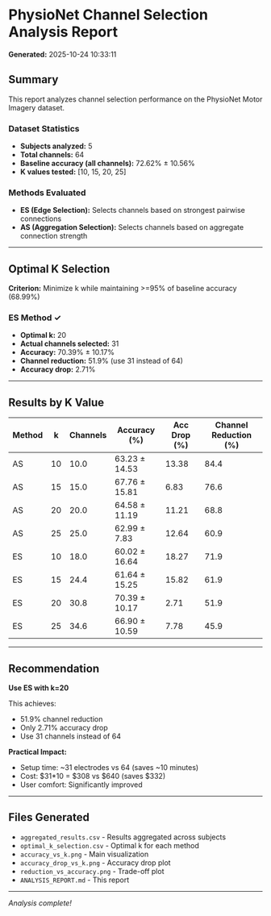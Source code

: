 # PhysioNet Channel Selection Analysis Report

**Generated:** 2025-10-24 10:33:11

## Summary

This report analyzes channel selection performance on the PhysioNet Motor Imagery dataset.

### Dataset Statistics
- **Subjects analyzed:** 5
- **Total channels:** 64
- **Baseline accuracy (all channels):** 72.62% ± 10.56%
- **K values tested:** [10, 15, 20, 25]

### Methods Evaluated
- **ES (Edge Selection):** Selects channels based on strongest pairwise connections
- **AS (Aggregation Selection):** Selects channels based on aggregate connection strength

---

## Optimal K Selection

**Criterion:** Minimize k while maintaining >=95% of baseline accuracy (68.99%)

### ES Method ✓
- **Optimal k:** 20
- **Actual channels selected:** 31
- **Accuracy:** 70.39% ± 10.17%
- **Channel reduction:** 51.9% (use 31 instead of 64)
- **Accuracy drop:** 2.71%

---

## Results by K Value

| Method | k | Channels | Accuracy (%) | Acc Drop (%) | Channel Reduction (%) |
|--------|---|----------|--------------|--------------|----------------------|
| AS | 10 | 10.0 | 63.23 ± 14.53 | 13.38 | 84.4 |
| AS | 15 | 15.0 | 67.76 ± 15.81 | 6.83 | 76.6 |
| AS | 20 | 20.0 | 64.58 ± 11.19 | 11.21 | 68.8 |
| AS | 25 | 25.0 | 62.99 ± 7.83 | 12.64 | 60.9 |
| ES | 10 | 18.0 | 60.02 ± 16.64 | 18.27 | 71.9 |
| ES | 15 | 24.4 | 61.64 ± 15.25 | 15.82 | 61.9 |
| ES | 20 | 30.8 | 70.39 ± 10.17 | 2.71 | 51.9 |
| ES | 25 | 34.6 | 66.90 ± 10.59 | 7.78 | 45.9 |

---

## Recommendation

**Use ES with k=20**

This achieves:
- 51.9% channel reduction
- Only 2.71% accuracy drop
- Use 31 channels instead of 64

**Practical Impact:**
- Setup time: ~31 electrodes vs 64 (saves ~10 minutes)
- Cost: $31*10 = $308 vs $640 (saves $332)
- User comfort: Significantly improved

---

## Files Generated

- `aggregated_results.csv` - Results aggregated across subjects
- `optimal_k_selection.csv` - Optimal k for each method
- `accuracy_vs_k.png` - Main visualization
- `accuracy_drop_vs_k.png` - Accuracy drop plot
- `reduction_vs_accuracy.png` - Trade-off plot
- `ANALYSIS_REPORT.md` - This report

---

*Analysis complete!*
